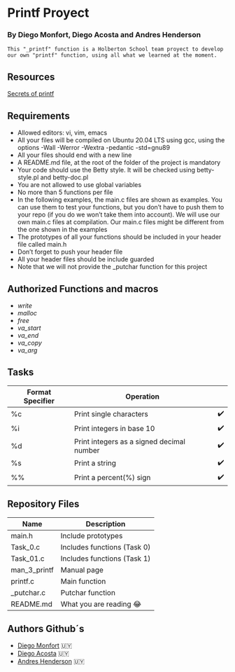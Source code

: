 # Printf Proyect
### By **Diego Monfort**, **Diego Acosta** and **Andres Henderson**
	
	This "_printf" function is a Holberton School team proyect to develop
	our own "printf" function, using all what we learned at the moment.
## Resources
[Secrets of printf](https://www.cypress.com/file/54761/download/)

## Requirements

- Allowed editors: vi, vim, emacs
- All your files will be compiled on Ubuntu 20.04 LTS using gcc, using the
options -Wall -Werror -Wextra -pedantic -std=gnu89
- All your files should end with a new line
- A README.md file, at the root of the folder of the project is mandatory
- Your code should use the Betty style. It will be checked using betty-style.pl and betty-doc.pl
- You are not allowed to use global variables
- No more than 5 functions per file
- In the following examples, the main.c files are shown as examples. You can use them to test
your functions, but you don’t have to push them to your repo (if you do we won’t take them into
account). We will use our own main.c files at compilation. Our main.c files might be different
from the one shown in the examples
- The prototypes of all your functions should be included in your header file called main.h
- Don’t forget to push your header file
- All your header files should be include guarded
- Note that we will not provide the _putchar function for this project

## Authorized Functions and macros

- *write*
- *malloc*
- *free*
- *va_start*
- *va_end*
- *va_copy*
- *va_arg*

## Tasks

| Format Specifier | Operation |   |
| --- | --- | --- |
| %c | Print single characters | :heavy_check_mark: |
| %i | Print integers in base 10 | :heavy_check_mark: |
| %d | Print integers as a signed decimal number | :heavy_check_mark: |
| %s | Print a string | :heavy_check_mark: |
| %% | Print a percent(%) sign | :heavy_check_mark: |

## Repository Files

| Name | Description |
| --- | --- |
| main.h | Include prototypes |
| Task_0.c | Includes functions (Task 0) |
| Task_01.c | Includes functions (Task 1) |
| man_3_printf | Manual page |
| printf.c | Main function |
| _putchar.c | Putchar function |
| README.md | What you are reading :joy: |


## Authors Github´s
- [Diego Monfort](https://github.com/DiegoMHol) :uruguay:
- [Diego Acosta](https://github.com/Diegoacosta127) :uruguay:
- [Andres Henderson](https://github.com/andresovichh) :uruguay:
